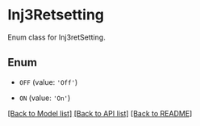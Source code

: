 # Inj3Retsetting

Enum class for Inj3retSetting.

## Enum

* `OFF` (value: `'Off'`)

* `ON` (value: `'On'`)

[[Back to Model list]](../README.md#documentation-for-models) [[Back to API list]](../README.md#documentation-for-api-endpoints) [[Back to README]](../README.md)


